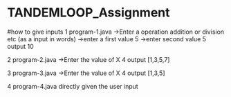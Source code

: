 # TANDEMLOOP_Assignment
#how to give inputs
1 program-1.java
   ->Enter a operation
      addition or division etc (as a input in words)
   ->enter a first value
        5
    ->enter second value 
      5
      output
      10


2 program-2.java
  ->Enter the value of X
    4
    output
    [1,3,5,7]

3 program-3.java
->Enter the value of X
    4
    output
    [1,3,5]

4 program-4.java
 directly given the user input
    
